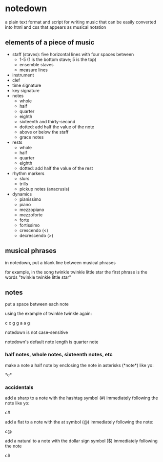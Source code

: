 # notedown

a plain text format and script for writing music that can be easily converted into html and css that appears as musical notation

## elements of a piece of music

- staff (staves): five horizontal lines with four spaces between
  - 1-5 (1 is the bottom stave; 5 is the top)
  - ensemble staves
  - measure lines
- instrument
- clef
- time signature
- key signature
- notes
  - whole
  - half
  - quarter
  - eighth
  - sixteenth and thirty-second
  - dotted: add half the value of the note
  - above or below the staff
  - grace notes
- rests
  - whole
  - half
  - quarter
  - eighth
  - dotted: add half the value of the rest
- rhythm markers
  - slurs
  - trills
  - pickup notes (anacrusis)
- dynamics
  - pianissimo
  - piano
  - mezzopiano
  - mezzoforte
  - forte
  - fortissimo
  - crescendo (<)
  - decrescendo (>)

## musical phrases

in notedown, put a blank line between musical phrases

for example, in the song twinkle twinkle little star the first phrase is the words "twinkle twinkle little star"

## notes

put a space between each note

using the example of twinkle twinkle again:

c c g g a a g

notedown is not case-sensitive

notedown's default note length is quarter note

### half notes, whole notes, sixteenth notes, etc

make a note a half note by enclosing the note in asterisks (\*note\*) like yo:

\*c\*

### accidentals

add a sharp to a note with the hashtag symbol (#) immediately following the note like yo:

c#

add a flat to a note with the at symbol (@) immediately following the note:

c@

add a natural to a note with the dollar sign symbol ($) immediately following the note

c$